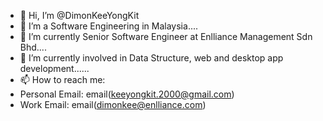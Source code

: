 - 👋 Hi, I’m @DimonKeeYongKit
- 💞️ I’m a Software Engineering in Malaysia....
- 🌱 I’m currently Senior Software Engineer at Enlliance Management Sdn Bhd....
- 👀 I’m currently involved in Data Structure, web and desktop app development......
- 📫 How to reach me: 
- Personal Email: email(keeyongkit.2000@gmail.com)
- Work Email: email(dimonkee@enlliance.com)

<!---
DimonKeeYongKit/DimonKeeYongKit is a ✨ special ✨ repository because its `README.md` (this file) appears on your GitHub profile.
You can click the Preview link to take a look at your changes.
--->
